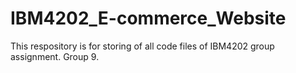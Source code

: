 # IBM4202_E-commerce_Website
This respository is for storing of all code files of IBM4202 group assignment. Group 9.
